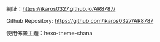 網址：https://ikaros0327.github.io/AR8787/

Github Repository: https://github.com/ikaros0327/AR8787

使用佈景主題：hexo-theme-shana
